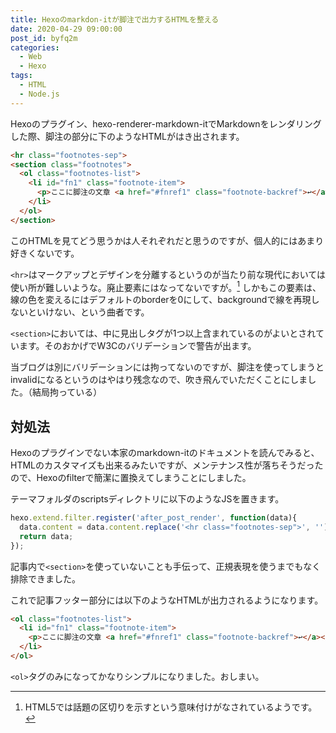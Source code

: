 ```yaml
---
title: Hexoのmarkdon-itが脚注で出力するHTMLを整える
date: 2020-04-29 09:00:00
post_id: byfq2m
categories:
  - Web
  - Hexo
tags:
  - HTML
  - Node.js
---
```


Hexoのプラグイン、hexo-renderer-markdown-itでMarkdownをレンダリングした際、脚注の部分に下のようなHTMLがはき出されます。

```html
<hr class="footnotes-sep">
<section class="footnotes">
  <ol class="footnotes-list">
    <li id="fn1" class="footnote-item">
      <p>ここに脚注の文章 <a href="#fnref1" class="footnote-backref">↩︎</a></p>
    </li>
  </ol>
</section>
```

このHTMLを見てどう思うかは人それぞれだと思うのですが、個人的にはあまり好きくないです。

`<hr>`はマークアップとデザインを分離するというのが当たり前な現代においては使い所が難しいような。廃止要素にはなってないですが。[^1] しかもこの要素は、線の色を変えるにはデフォルトのborderを0にして、backgroundで線を再現しないといけない、という曲者です。

`<section>`においては、中に見出しタグが1つ以上含まれているのがよいとされています。そのおかげでW3Cのバリデーションで警告が出ます。

当ブログは別にバリデーションには拘ってないのですが、脚注を使ってしまうとinvalidになるというのはやはり残念なので、吹き飛んでいただくことにしました。（結局拘っている）


## 対処法

Hexoのプラグインでない本家のmarkdown-itのドキュメントを読んでみると、HTMLのカスタマイズも出来るみたいですが、メンテナンス性が落ちそうだったので、Hexoのfilterで簡潔に置換えてしまうことにしました。

テーマフォルダのscriptsディレクトリに以下のようなJSを置きます。


```javascript
hexo.extend.filter.register('after_post_render', function(data){
  data.content = data.content.replace('<hr class="footnotes-sep">', '').replace('<section class="footnotes">', '').replace('</li></ol></section>', '</li></ol>');
  return data;
});
```

記事内で`<section>`を使っていないことも手伝って、正規表現を使うまでもなく排除できました。

これで記事フッター部分には以下のようなHTMLが出力されるようになります。

```html
<ol class="footnotes-list">
  <li id="fn1" class="footnote-item">
    <p>ここに脚注の文章 <a href="#fnref1" class="footnote-backref">↩︎</a></p>
  </li>
</ol>
```

`<ol>`タグのみになってかなりシンプルになりました。おしまい。

[^1]: HTML5では話題の区切りを示すという意味付けがなされているようです。
